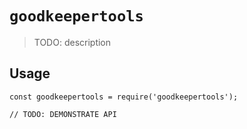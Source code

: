# `goodkeepertools`

> TODO: description

## Usage

```
const goodkeepertools = require('goodkeepertools');

// TODO: DEMONSTRATE API
```
